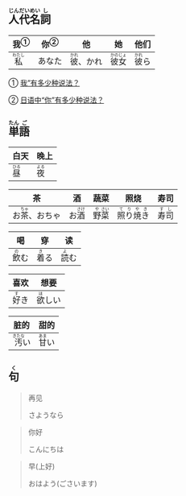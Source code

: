 ## <ruby><rb>人</rb><rt>じん</rt></ruby><ruby><rb>代</rb><rt>だい</rt></ruby><ruby><rb>名</rb><rt>めい</rt></ruby><ruby><rb>詞</rb><rt>し</rt></ruby>

| <a>我</a><sup>①</sup>                | <a>你</a><sup>②</sup> | 他                                     | 她                                     | 他们                                  |
| ----------------------------------- | -------------------- | ------------------------------------- | ------------------------------------- | ----------------------------------- |
| <ruby><rb>私</rb><rt>わたし</rt></ruby> | あなた                  | <ruby><rb>彼</rb><rt>かれ</rt></ruby>、かれ | <ruby><rb>彼女</rb><rt>かのじょ</rt></ruby> | <ruby><rb>彼</rb><rt>かれ</rt></ruby>ら |

① [我”有多少种说法？](https://zhuanlan.zhihu.com/p/465315499#:~:text=%E6%97%A5%E8%AF%AD%E4%B8%AD%E6%9C%80%E5%B8%B8%E7%94%A8%E7%9A%84%20%E2%80%9C%E6%88%91%E2%80%9D%3A%20%E6%95%AC%E8%AF%AD%E4%B8%8E%E6%97%A5%E5%B8%B8%E8%AF%AD%20%E8%AE%A9%E6%88%91%E4%BB%AC%E6%9D%A5%E7%9C%8B%E7%9C%8B%E6%97%A5%E8%AF%AD%E4%B8%AD%E4%BB%A3%E8%AF%8D%E2%80%9C%E6%88%91%E2%80%9D%E6%9C%80%E5%B8%B8%E7%94%A8%E7%9A%84%E5%BD%A2%E5%BC%8F%3A%20%E7%A7%81,%28%E3%82%8F%E3%81%9F%E3%81%97%29%E3%80%81%E7%A7%81%20%28%E3%82%8F%E3%81%9F%E3%81%8F%E3%81%97%29%E3%80%81%E5%83%95%20%28%E3%81%BC%E3%81%8F%29%E3%80%81%E7%A7%81%20%28%E3%81%82%E3%81%9F%E3%81%97%29%E3%80%81%E8%87%AA%E5%88%86%20%28%E3%81%98%E3%81%B6%E3%82%93%29%E4%B8%8E%E4%BF%BA%20%28%E3%81%8A%E3%82%8C%29%E3%80%82 '知乎：“我”有多少种说法？')  

② [日语中“你”有多少种说法？](https://www.zhihu.com/question/46121806 '知乎：日语中“你”有多少种说法？')

## <ruby><rb>単</rb><rt>たん</rt></ruby><ruby><rb>語</rb><rt>ご</rt></ruby>

| 白天                                 | 晚上                                 |
| ---------------------------------- | ---------------------------------- |
| <ruby><rb>昼</rb><rt>ひる</rt></ruby> | <ruby><rb>夜</rb><rt>よる</rt></ruby> |

| 茶                                       | 酒                                   | 蔬菜                                                                  | 照烧                                      | 寿司                                  |
| --------------------------------------- | ----------------------------------- | ------------------------------------------------------------------- | --------------------------------------- | ----------------------------------- |
| お<ruby><rb>茶</rb><rt>ちゃ</rt></ruby>、おちゃ | お<ruby><rb>酒</rb><rt>さけ</rt></ruby> | <ruby><rb>野</rb><rt>や</rt></ruby><ruby><rb>菜</rb><rt>さい</rt></ruby> | <ruby><rb>照り焼き</rb><rt>てりやき</rt></ruby> | <ruby><rb>寿司</rb><rt>すし</rt></ruby> |

| 喝                                  | 穿                                  | 读                                  |
| ---------------------------------- | ---------------------------------- | ---------------------------------- |
| <ruby><rb>飲</rb><rt>の</rt></ruby>む | <ruby><rb>着</rb><rt>き</rt></ruby>る | <ruby><rb>読</rb><rt>よ</rt></ruby>む |

| 喜欢                                 | 想要                                  |
| ---------------------------------- | ----------------------------------- |
| <ruby><rb>好</rb><rt>す</rt></ruby>き | <ruby><rb>欲</rb><rt>ほ</rt></ruby>しい |

| 脏的                                   | 甜的                                  |
| ------------------------------------ | ----------------------------------- |
| <ruby><rb>汚</rb><rt>きたな</rt></ruby>い | <ruby><rb>甘</rb><rt>あま</rt></ruby>い |

## <ruby><rb>句</rb><rt>く</rt></ruby>

> 再见
> 
> さようなら

> 你好
> 
> こんにちは

> 早(上好)
> 
> おはよう(ごさいます)
